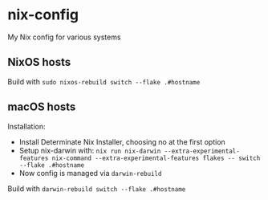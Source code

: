 # nix-config

My Nix config for various systems

## NixOS hosts

Build with `sudo nixos-rebuild switch --flake .#hostname`

## macOS hosts

Installation:

- Install Determinate Nix Installer, choosing no at the first option
- Setup nix-darwin with: `nix run nix-darwin --extra-experimental-features nix-command --extra-experimental-features flakes -- switch --flake .#hostname`
- Now config is managed via `darwin-rebuild`

Build with `darwin-rebuild switch --flake .#hostname`

